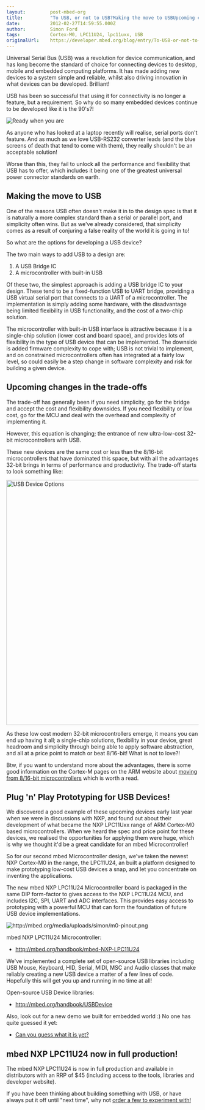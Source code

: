 ```yaml
---
layout:         post-mbed-org
title:          "To USB, or not to USB?Making the move to USBUpcoming changes in the trade-offsPlug 'n' Play Prototyping for USB Devices!mbed NXP LPC11U24 now in full production!"
date:           2012-02-27T14:59:55.000Z
author:         Simon Ford
tags:           Cortex-M0, LPC11U24, lpc11uxx, USB
originalUrl:    https://developer.mbed.org/blog/entry/To-USB-or-not-to-USB/
---
```


<p>Universal Serial Bus (USB) was a revolution for device communication,
  and has long become the standard of choice for connecting devices to desktop,
  mobile and embedded computing platforms. It has made adding new devices
  to a system simple and reliable, whilst also driving innovation in what
  devices can be developed. Brilliant!</p>
<p>USB has been so successful that using it for connectivity is no longer
  a feature, but a requirement. So why do so many embedded devices continue
  to be developed like it is the 90&apos;s?!</p>
<p>
  <img src="https://developer.mbed.org/media/uploads/simon/xserial-meet-usb-640.jpg.pagespeed.ic.aHLTVB9Ls4.jpg"
  alt="Ready when you are" title="Ready when you are">
</p>
<p>As anyone who has looked at a laptop recently will realise, serial ports
  don&apos;t feature. And as much as we love USB-RS232 converter leads (and
  the blue screens of death that tend to come with them), they really shouldn&apos;t
  be an acceptable solution!</p>
<p>Worse than this, they fail to unlock all the performance and flexibility
  that USB has to offer, which includes it being one of the greatest universal
  power connector standards on earth.</p>

<h2>Making the move to USB</h2>

<p>One of the reasons USB often doesn&apos;t make it in to the design spec
  is that it is naturally a more complex standard than a serial or parallel
  port, and simplicity often wins. But as we&apos;ve already considered,
  that simplicity comes as a result of conjuring a false reality of the world
  it is going in to!</p>
<p>So what are the options for developing a USB device?</p>
<p>The two main ways to add USB to a design are:</p>
<ol>
  <li>A USB Bridge IC</li>
  <li>A microcontroller with built-in USB</li>
</ol>
<p>Of these two, the simplest approach is adding a USB bridge IC to your
  design. These tend to be a fixed-function USB to UART bridge, providing
  a USB virtual serial port that connects to a UART of a microcontroller.
  The implementation is simply adding some hardware, with the disadvantage
  being limited flexibility in USB functionality, and the cost of a two-chip
  solution.</p>
<p>The microcontroller with built-in USB interface is attractive because
  it is a single-chip solution (lower cost and board space), and provides
  lots of flexibility in the type of USB device that can be implemented.
  The downside is added firmware complexity to cope with; USB is not trivial
  to implement, and on constrained microcontrollers often has integrated
  at a fairly low level, so could easily be a step change in software complexity
  and risk for building a given device.</p>

<h2>Upcoming changes in the trade-offs</h2>

<p>The trade-off has generally been if you need simplicity, go for the bridge
  and accept the cost and flexibility downsides. If you need flexibility
  or low cost, go for the MCU and deal with the overhead and complexity of
  implementing it.</p>
<p>However, this equation is changing; the entrance of new ultra-low-cost
  32-bit microcontrollers with USB.</p>
<p>These new devices are the same cost or less than the 8/16-bit microcontrollers
  that have dominated this space, but with all the advantages 32-bit brings
  in terms of performance and productivity. The trade-off starts to look
  something like:</p>
<p>
  <img width="640" alt="USB Device Options" title="USB Device Options" src="https://developer.mbed.org/media/uploads/simon/640xNxusb-device-options.jpg.pagespeed.ic.OMgC7Kos9I.jpg">
</p>
<p>As these low cost modern 32-bit microcontrollers emerge, it means you
  can end up having it all; a single-chip solutions, flexibility in your
  device, great headroom and simplicity through being able to apply software
  abstraction, and all at a price point to match or beat 8/16-bit! What is
  not to love?!</p>
<p>Btw, if you want to understand more about the advantages, there is some
  good information on the Cortex-M pages on the ARM website about <a href="http://www.arm.com/products/processors/cortex-m/index.php"
  rel="nofollow">moving from 8/16-bit microcontrollers</a> which is worth
  a read.</p>

<h2>Plug &apos;n&apos; Play Prototyping for USB Devices!</h2>

<p>We discovered a good example of these upcoming devices early last year
  when we were in discussions with NXP, and found out about their development
  of what became the NXP LPC11Uxx range of ARM Cortex-M0 based microcontrollers.
  When we heard the spec and price point for these devices, we realised the
  opportunities for applying them were huge, which is why we thought it&apos;d
  be a great candidate for an mbed Microcontroller!</p>
<p>So for our second mbed Microcontroller design, we&apos;ve taken the newest
  NXP Cortex-M0 in the range, the LPC11U24, an built a platform designed
  to make prototyping low-cost USB devices a snap, and let you concentrate
  on inventing the applications.</p>
<p>The new mbed NXP LPC11U24 Microcontroller board is packaged in the same
  DIP form-factor to gives access to the NXP LPC11U24 MCU, and includes I2C,
  SPI, UART and ADC interfaces. This provides easy access to prototyping
  with a powerful MCU that can form the foundation of future USB device implementations.</p>
<p>
  <img src="http://mbed.org/media/uploads/simon/m0-pinout.png" alt="http://mbed.org/media/uploads/simon/m0-pinout.png"
  title="http://mbed.org/media/uploads/simon/m0-pinout.png">
</p>
<p>mbed NXP LPC11U24 Microcontroller:</p>
<ul>
  <li><a href="http://mbed.org/handbook/mbed-NXP-LPC11U24">http://mbed.org/handbook/mbed-NXP-LPC11U24</a>

  </li>
</ul>
<p>We&apos;ve implemented a complete set of open-source USB libraries including
  USB Mouse, Keyboard, HID, Serial, MIDI, MSC and Audio classes that make
  reliably creating a new USB device a matter of a few lines of code. Hopefully
  this will get you up and running in no time at all!</p>
<p>Open-source USB Device libraries:</p>
<ul>
  <li><a href="http://mbed.org/handbook/USBDevice">http://mbed.org/handbook/USBDevice</a>

  </li>
</ul>
<p>Also, look out for a new demo we built for embedded world :) No one has
  quite guessed it yet:</p>
<ul>
  <li><a href="http://mbed.org/blog/entry/Can-you-guess-what-it-is-yet/">Can you guess what it is yet?</a>

  </li>
</ul>

<h2>mbed NXP LPC11U24 now in full production!</h2>

<p>The mbed NXP LPC11U24 is now in full production and available in distributors
  with an RRP of $45 (including access to the tools, libraries and developer
  website).</p>
<p>If you have been thinking about building something with USB, or have always
  put it off until &quot;next time&quot;, why not <a href="http://mbed.org/handbook/Order">order a few to experiment with!</a>
</p>
